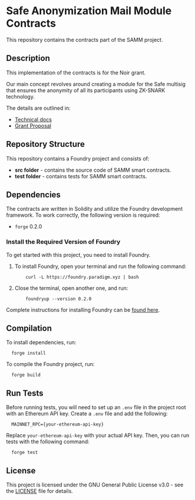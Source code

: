 # Safe Anonymization Mail Module Contracts

This repository contains the contracts part of the SAMM project.

## Description

This implementation of the contracts is for the Noir grant.

Our main concept revolves around creating a module for the Safe multisig that ensures the anonymity of all its participants using ZK-SNARK technology.

The details are outlined in:
- [Technical docs](https://www.notion.so/oxorioteam/SAMM-technical-requirements-7c42604654ba408ea68176fb609cf04b)
- [Grant Proposal](https://github.com/orgs/noir-lang/discussions/5813)

## Repository Structure

This repository contains a Foundry project and consists of:
- **src folder** - contains the source code of SAMM smart contracts.
- **test folder** - contains tests for SAMM smart contracts.

## Dependencies

The contracts are written in Solidity and utilize the Foundry development framework. To work correctly, the following version is required:
- `forge` 0.2.0

### Install the Required Version of Foundry 

To get started with this project, you need to install Foundry. 
1. To install Foundry, open your terminal and run the following command:
    ```
        curl -L https://foundry.paradigm.xyz | bash
    ```
2. Close the terminal, open another one, and run:
    ```
        foundryup --version 0.2.0
    ```
Complete instructions for installing Foundry can be [found here](https://book.getfoundry.sh/getting-started/installation).

## Compilation

To install dependencies, run:
```
  forge install
```
To compile the Foundry project, run:

```
  forge build
```

## Run Tests

Before running tests, you will need to set up an `.env` file in the project root with an Ethereum API key. Create a `.env` file and add the following:

```
  MAINNET_RPC={your-ethereum-api-key}
```

Replace `your-ethereum-api-key` with your actual API key. Then, you can run tests with the following command:

```
  forge test
```

## License

This project is licensed under the GNU General Public License v3.0 - see the [LICENSE](LICENSE) file for details.
